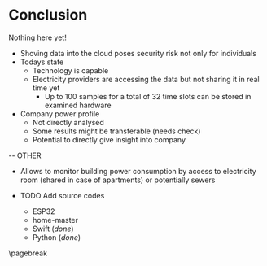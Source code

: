 # Conclusion

Nothing here yet!

- Shoving data into the cloud poses security risk not only for individuals
- Todays state
  - Technology is capable
  - Electricity providers are accessing the data but not sharing it in real time yet
    - Up to 100 samples for a total of 32 time slots can be stored in examined hardware
- Company power profile
  - Not directly analysed
  - Some results might be transferable (needs check)
  - Potential to directly give insight into company

-- OTHER

- Allows to monitor building power consumption by access to electricity room (shared in case of apartments) or potentially sewers

- TODO Add source codes
  - ESP32
  - home-master
  - Swift (*done*)
  - Python (*done*)

\pagebreak
